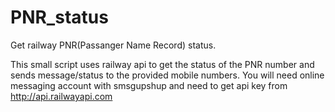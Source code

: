 # PNR_status
Get railway PNR(Passanger Name Record) status.

This small script uses railway api to get the status of the PNR number and sends message/status to the provided mobile numbers.
You will need online messaging account with smsgupshup and need to get api key from http://api.railwayapi.com
